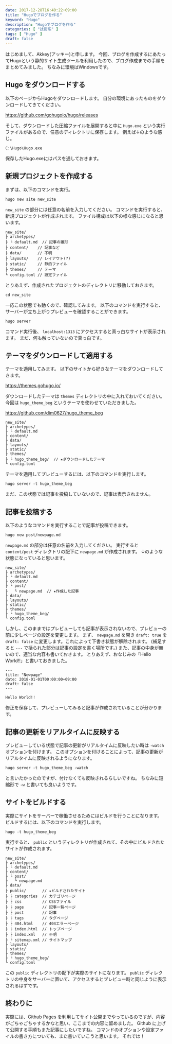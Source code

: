 ```yaml
---
date: 2017-12-28T16:40:22+09:00
title: "Hugoでブログを作る"
keyword: "Hugo"
description: "Hugoでブログを作る"
categories: [ "技術系" ]
tags: [ "Hugo" ]
draft: false
---
```


はじめまして、Akkey(アッキー)と申します。
今回、ブログを作成するにあたってHugoという静的サイト生成ツールを利用したので、ブログ作成までの手順をまとめてみました。
ちなみに環境はWindowsです。

## Hugo をダウンロードする

以下のページからHugoをダウンロードします。
自分の環境にあったものをダウンロードしてきてください。

https://github.com/gohugoio/hugo/releases

そして、ダウンロードした圧縮ファイルを展開すると中に `Hugo.exe` という実行ファイルがあるので、任意のディレクトリに保存します。
例えば↓のような感じ。

```
C:\Hugo\Hugo.exe
```

保存したHugo.exeにはパスを通しておきます。

## 新規プロジェクトを作成する

まずは、以下のコマンドを実行。

```
hugo new site new_site
```

`new_site` の部分には任意の名前を入力してください。
コマンドを実行すると、新規プロジェクトが作成されます。
ファイル構成は以下の様な感じになると思います。

```
new_site/
├ archetypes/
├ └ default.md  // 記事の雛形
├ content/    // 記事など
├ data/       // 不明
├ layouts/    // レイアウト(?)
├ static/     // 静的ファイル
├ themes/     // テーマ
└ config.toml // 設定ファイル
```

とりあえず、作成されたプロジェクトのディレクトリに移動しておきます。

```
cd new_site
```

一応この状態でも動くので、確認してみます。
以下のコマンドを実行すると、サーバーが立ち上がりプレビューを確認することができます。

```
hugo server
```

コマンド実行後、 `localhost:1313` にアクセスすると真っ白なサイトが表示されます。
まだ、何も触っていないので真っ白です。

## テーマをダウンロードして適用する

テーマを適用してみます。
以下のサイトから好きなテーマをダウンロードしてきます。

https://themes.gohugo.io/

ダウンロードしたテーマは `themes` ディレクトリの中に入れておいてください。
今回は `hugo_theme_beg` というテーマを使わせていただきました。

https://github.com/dim0627/hugo_theme_beg

```
new_site/
├ archetypes/
├ └ default.md
├ content/
├ data/
├ layouts/
├ static/
├ themes/
├ └ hugo_theme_beg/  // ★ダウンロードしたテーマ
└ config.toml
```

テーマを適用してプレビューするには、以下のコマンドを実行します。

```
hugo server -t hugo_theme_beg
```

まだ、この状態では記事を投稿していないので、記事は表示されません。

## 記事を投稿する

以下のようなコマンドを実行することで記事が投稿できます。

```
hugo new post/newpage.md
```

`newpage.md` の部分は任意の名前を入力してください。
実行すると `content/post` ディレクトリの配下に `newpage.md` が作成されます。
↓のような状態になっていると思います。

```
new_site/
├ archetypes/
├ └ default.md
├ content/
├ └ post/
├   └ newpage.md  // ★作成した記事
├ data/
├ layouts/
├ static/
├ themes/
├ └ hugo_theme_beg/
└ config.toml
```

しかし、このままではプレビューしても記事が表示されないので、プレビューの前に少しページの設定を変更します。
まず、 `newpage.md` を開き `draft: true` を `draft: false` に変更します。これによって下書き状態が解除されます。
(補足すると `---` で括られた部分は記事の設定を書く場所です。)
また、記事の中身が無いので、適当な内容も書いておきます。
とりあえず、おなじみの「Hello World!!」と書いておきました。

```
---
title: "Newpage"
date: 2018-01-01T00:00:00+09:00
draft: false
---

Hello World!!
```

修正を保存して、プレビューしてみると記事が作成されていることが分かります。

## 記事の更新をリアルタイムに反映する

プレビューしている状態で記事の更新がリアルタイムに反映したい時は `-watch` オプションを付けます。
このオプションを付けることによって、記事の更新がリアルタイムに反映されるようになります。

```
hugo server -t hugo_theme_beg -watch
```

と言いたかったのですが、付けなくても反映されるらしいですね。
ちなみに短縮形で `-w` と書いても良いようです。

## サイトをビルドする

実際にサイトをサーバーで稼働させるためにはビルドを行うことになります。
ビルドするには、以下のコマンドを実行します。

```
hugo -t hugo_theme_beg
```

実行すると、 `public` というディレクトリが作成されて、その中にビルドされたサイトが作成されます。

```
new_site/
├ archetypes/
├ └ default.md
├ content/
├ └ post/
├   └ newpage.md
├ data/
├ public/       // ★ビルドされたサイト
├ ├ categories  // カテゴリページ
├ ├ css         // CSSファイル
├ ├ page        // 記事一覧ページ
├ ├ post        // 記事
├ ├ tags        // タグページ
├ ├ 404.html    // 404エラーページ
├ ├ index.html  // トップページ
├ ├ index.xml   // 不明
├ └ sitemap.xml // サイトマップ
├ layouts/
├ static/
├ themes/
├ └ hugo_theme_beg/
└ config.toml
```

この `public` ディレクトリの配下が実際のサイトになります。
`public` ディレクトリの中身をサーバーに置いて、アクセスするとプレビュー時と同じように表示されるはずです。

## 終わりに

実際には、Github Pages を利用してサイト公開までやっているのですが、内容がごちゃごちゃするかなと思い、ここまでの内容に留めました。
Github に上げて公開する手順もまた記事にしたいですね。
コマンドのオプションや設定ファイルの書き方についても、また書いていこうと思います。
それでは！
